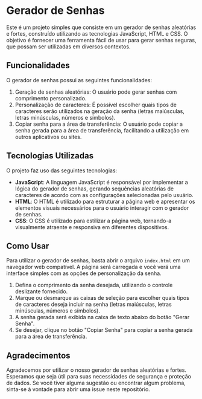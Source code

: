 # Gerador de Senhas 

Este é um projeto simples que consiste em um gerador de senhas aleatórias e fortes, construído utilizando as tecnologias JavaScript, HTML e CSS. O objetivo é fornecer uma ferramenta fácil de usar para gerar senhas seguras, que possam ser utilizadas em diversos contextos.

## Funcionalidades

O gerador de senhas possui as seguintes funcionalidades:

1. Geração de senhas aleatórias: O usuário pode gerar senhas com comprimento personalizado.
2. Personalização de caracteres: É possível escolher quais tipos de caracteres serão utilizados na geração da senha (letras maiúsculas, letras minúsculas, números e símbolos).
3. Copiar senha para a área de transferência: O usuário pode copiar a senha gerada para a área de transferência, facilitando a utilização em outros aplicativos ou sites.

## Tecnologias Utilizadas

O projeto faz uso das seguintes tecnologias:

- **JavaScript**: A linguagem JavaScript é responsável por implementar a lógica do gerador de senhas, gerando sequências aleatórias de caracteres de acordo com as configurações selecionadas pelo usuário.
- **HTML**: O HTML é utilizado para estruturar a página web e apresentar os elementos visuais necessários para o usuário interagir com o gerador de senhas.
- **CSS**: O CSS é utilizado para estilizar a página web, tornando-a visualmente atraente e responsiva em diferentes dispositivos.

## Como Usar

Para utilizar o gerador de senhas, basta abrir o arquivo `index.html` em um navegador web compatível. A página será carregada e você verá uma interface simples com as opções de personalização da senha.

1. Defina o comprimento da senha desejada, utilizando o controle deslizante fornecido.
2. Marque ou desmarque as caixas de seleção para escolher quais tipos de caracteres deseja incluir na senha (letras maiúsculas, letras minúsculas, números e símbolos).
3. A senha gerada será exibida na caixa de texto abaixo do botão "Gerar Senha".
4. Se desejar, clique no botão "Copiar Senha" para copiar a senha gerada para a área de transferência.

## Agradecimentos

Agradecemos por utilizar o nosso gerador de senhas aleatórias e fortes. Esperamos que seja útil para suas necessidades de segurança e proteção de dados. Se você tiver alguma sugestão ou encontrar algum problema, sinta-se à vontade para abrir uma issue neste repositório.
